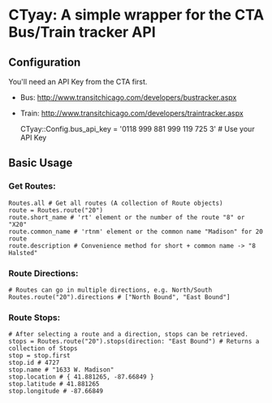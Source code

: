 # CTyay: A simple wrapper for the CTA Bus/Train tracker API

## Configuration

You'll need an API Key from the CTA first.
- Bus: http://www.transitchicago.com/developers/bustracker.aspx
- Train: http://www.transitchicago.com/developers/traintracker.aspx

	CTyay::Config.bus_api_key = '0118 999 881 999 119 725 3' # Use your API Key

## Basic Usage

### Get Routes:

	Routes.all # Get all routes (A collection of Route objects)
	route = Routes.route("20")
	route.short_name # 'rt' element or the number of the route "8" or "X20"
	route.common_name # 'rtnm' element or the common name "Madison" for 20 route
	route.description # Convenience method for short + common name -> "8 Halsted"

### Route Directions:

	# Routes can go in multiple directions, e.g. North/South
	Routes.route("20").directions # ["North Bound", "East Bound"]

### Route Stops:

	# After selecting a route and a direction, stops can be retrieved.
	stops = Routes.route("20").stops(direction: "East Bound") # Returns a collection of Stops
	stop = stop.first
	stop.id # 4727
	stop.name # "1633 W. Madison"
	stop.location # { 41.881265, -87.66849 }
	stop.latitude # 41.881265
	stop.longitude # -87.66849


	
	

